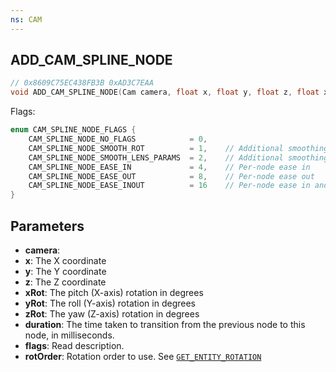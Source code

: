 ```yaml
---
ns: CAM
---
```

## ADD_CAM_SPLINE_NODE

```c
// 0x8609C75EC438FB3B 0xAD3C7EAA
void ADD_CAM_SPLINE_NODE(Cam camera, float x, float y, float z, float xRot, float yRot, float zRot, int duration, int flags, int rotOrder);
```

Flags:
```c
enum CAM_SPLINE_NODE_FLAGS {
	CAM_SPLINE_NODE_NO_FLAGS			= 0,
	CAM_SPLINE_NODE_SMOOTH_ROT			= 1,	// Additional smoothing is applied to the transition in orientation between the previous node and the specified node. This smoothing can reduce the appearance of discontinuities at the nodes, but may not be desirable where a linear transition is required.
	CAM_SPLINE_NODE_SMOOTH_LENS_PARAMS	= 2,	// Additional smoothing is applied to the transition in lens paramaters, such as FOV and motion blur strength, between the previous node and the specified node. This smoothing can reduce the appearance of discontinuities at the nodes, but may not be desirable where a linear transition is required.
	CAM_SPLINE_NODE_EASE_IN				= 4,	// Per-node ease in
	CAM_SPLINE_NODE_EASE_OUT			= 8,	// Per-node ease out
	CAM_SPLINE_NODE_EASE_INOUT			= 16	// Per-node ease in and out
}
```

## Parameters
* **camera**: 
* **x**: The X coordinate
* **y**: The Y coordinate
* **z**: The Z coordinate
* **xRot**: The pitch (X-axis) rotation in degrees
* **yRot**: The roll (Y-axis) rotation in degrees
* **zRot**: The yaw (Z-axis) rotation in degrees
* **duration**: The time taken to transition from the previous node to this node, in milliseconds.
* **flags**: Read description.
* **rotOrder**: Rotation order to use. See [`GET_ENTITY_ROTATION`](#_0xAFBD61CC738D9EB9)
